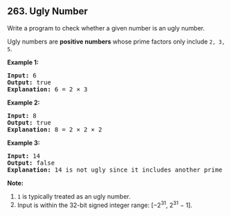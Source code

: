 ## 263. Ugly Number

Write a program to check whether a given number is an ugly number.

Ugly numbers are **positive numbers** whose prime factors only include `2, 3, 5`.

**Example 1:**
<pre>
<b>Input:</b> 6
<b>Output:</b> true
<b>Explanation:</b> 6 = 2 × 3
</pre>

**Example 2:**
<pre>
<b>Input:</b> 8
<b>Output:</b> true
<b>Explanation:</b> 8 = 2 × 2 × 2
</pre>

**Example 3:**
<pre>
<b>Input:</b> 14
<b>Output:</b> false 
<b>Explanation:</b> 14 is not ugly since it includes another prime factor 7.
</pre>

**Note:**

1. `1` is typically treated as an ugly number.
2. Input is within the 32-bit signed integer range: [−2<sup>31</sup>,  2<sup>31</sup> − 1].

